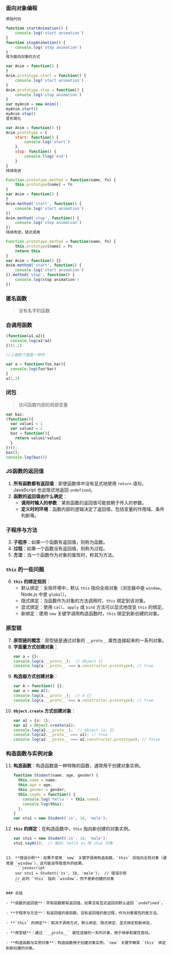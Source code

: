 ### 面向对象编程

```js
原始代码

function startAnimation() {
    console.log('start animation')
}
function stopAnimation() {
    console.log('stop animation')
}
改为面向对象的方式

var Anim = function() {
}
Anim.prototype.start = function() {
    console.log('start animation')
}
Anim.prototype.stop = function() {
    console.log('stop animation')
}
var myAnim = new Anim()
myAnim.start()
myAnim.stop()
变形简化

var Anim = function() {}
Anim.prototype = {
    start: function() {
        console.log('start')
    },
    stop: function() {
        console.llog('end')
    }
}
持续改进

Function.prototype.method = function(name, fn) {
    this.prototype[name] = fn
}
var Anim = function() {
}
Anim.method('start', function() {
    console.log('start animation')
})
Anim.method('stop', function() {
    console.log('stop animation')
})
持续改进，链式调用

Function.prototype.method = function(name, fn) {
    this.prototype[name] = fn
    return this
}
var Anim = function() {}
Anim.method('start', function() {
    console.log('start animation')
}).method('stop', function() {
    console.log(stop animation')
})
```



### 匿名函数

> 没有名字的函数

### 自调用函数

```js
(function(a1,a2){
  console.log(a1*a2)
})(1,2)

//上面和下面是一样的

var a = function(foo,bar){
  console.log(foo*bar)
}
a(1,2)
```

### 闭包

> 访问函数内部的局部变量

```js
var baz; 
(function(){
  var value1 = 1
  var value2 = 2
  baz = function(){
    return value1*value2
  }
})();
baz();
console.log(baz())
```



### JS函数的返回值

1. **所有函数都有返回值**：即使函数体中没有显式地使用 `return` 语句，JavaScript 也会隐式地返回 `undefined`。
2. **函数的返回值由什么确定**：
   - **调用时输入的参数**：某些函数的返回值可能依赖于传入的参数。
   - **定义时的环境**：函数内部的逻辑决定了返回值，包括变量的作用域、条件判断等。

### 子程序与方法

3. **子程序**：如果一个函数有返回值，则称为函数。
4. **过程**：如果一个函数没有返回值，则称为过程。
5. **方法**：当一个函数作为对象的属性时，称其为方法。

### `this` 的一些问题

6. **`this` 的绑定规则**：
   - 默认绑定：全局环境中，默认 `this` 指向全局对象（浏览器中是 `window`，Node.js 中是 `global`）。
   - 隐式绑定：当函数作为对象的方法调用时，`this` 绑定到该对象。
   - 显式绑定：使用 `call`、`apply` 或 `bind` 方法可以显式地改变 `this` 的绑定。
   - 新绑定：使用 `new` 关键字调用构造函数时，`this` 绑定到新创建的对象。

### 原型链

7. **原型链的概念**：原型链是通过对象的 `__proto__` 属性连接起来的一系列对象。
8. **字面量方式创建对象**：
   ```javascript
   var a = {};
   console.log(a.__proto__);  // Object {}
   console.log(a.__proto__ === a.constructor.prototype); // true
   ```
9. **构造器方式创建对象**：
   ```javascript
   var A = function() {};
   var a = new A();
   console.log(a.__proto__);  // A {}
   console.log(a.__proto__ === a.constructor.prototype); // true
   ```
10. **`Object.create` 方式创建对象**：
    ```javascript
    var a1 = {a: 1};
    var a2 = Object.create(a1);
    console.log(a2.__proto__);  // Object {a: 1}
    console.log(a2.__proto__ === a1); // true
    console.log(a2.__proto__ === a2.constructor.prototype); // false
    ```

### 构造函数与实例对象

11. **构造函数**：构造函数是一种特殊的函数，通常用于创建对象实例。
    ```javascript
    function Student(name, age, gender) {
      this.name = name;
      this.age = age;
      this.gender = gender;
      this.sayHi = function() {
        console.log('hello ' + this.name);
        console.log(this);
      };
    }
    var stu1 = new Student('zs', 18, 'male');
    ```
12. **`this` 的绑定**：在构造函数中，`this` 指向新创建的对象实例。
    
    ```javascript
    var stu1 = new Student('zs', 18, 'male');
    stu1.sayHi();  // 输出: hello zs 和 stu1 对象
```
    
13. **错误示例**：如果不使用 `new` 关键字调用构造函数，`this` 将指向全局对象（通常是 `window`），这可能会导致意外的结果。
    ```javascript
    var stu1 = Student('zs', 18, 'male');  // 错误示例
    // 此时 `this` 指向 `window`，而不是新创建的对象
    ```

### 总结

- **函数的返回值**：所有函数都有返回值，如果没有显式返回则默认返回 `undefined`。

- **子程序与方法**：有返回值的是函数，没有返回值的是过程，作为对象属性的是方法。

- **`this` 的绑定**：取决于调用方式，默认绑定、隐式绑定、显式绑定和新绑定。

- **原型链**：通过 `__proto__` 属性连接的一系列对象，用于继承和属性查找。

- **构造函数与实例对象**：构造函数用于创建对象实例，`new` 关键字确保 `this` 绑定到新创建的对象。

